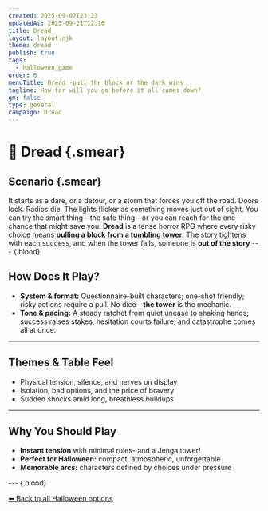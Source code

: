 ```yaml
---
created: 2025-09-07T23:23
updatedAt: 2025-09-21T12:16
title: Dread
layout: layout.njk
theme: dread
publish: true
tags:
  - halloween_game
order: 6
menuTitle: Dread -pull the block or the dark wins
tagline: How far will you go before it all comes down?
gm: false
type: general
campaign: Dread
---
```


# 🧱 Dread {.smear}

##  Scenario {.smear}
It starts as a dare, or a detour, or a storm that forces you off the road. Doors lock. Radios die. The lights flicker as something moves just out of sight. You can try the smart thing—the safe thing—or you can reach for the one chance that might save you.
**Dread** is a tense horror RPG where every risky choice means **pulling a block from a tumbling tower**. The story tightens with each success, and when the tower falls, someone is **out of the story**
--- {.blood}
## How Does It Play?

- **System & format:** Questionnaire-built characters; one-shot friendly; risky actions require a pull. No dice—**the tower** is the mechanic.
- **Tone & pacing:** A steady ratchet from quiet unease to shaking hands; success raises stakes, hesitation courts failure, and catastrophe comes all at once.

---
## Themes & Table Feel

- Physical tension, silence, and nerves on display
- Isolation, bad options, and the price of bravery
- Sudden shocks amid long, breathless buildups

---
## Why You Should Play

- **Instant tension** with minimal rules- and a Jenga tower!
- **Perfect for Halloween:** compact, atmospheric, unforgettable
- **Memorable arcs:** characters defined by choices under pressure

--- {.blood}

[⬅ Back to all Halloween options](/vault/halloween/)
